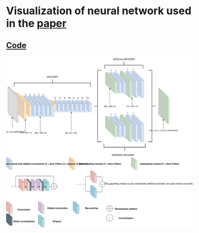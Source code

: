 # Visualization of neural network used in the [paper](http://openaccess.thecvf.com/content_CVPR_2019/papers/Neven_Instance_Segmentation_by_Jointly_Optimizing_Spatial_Embeddings_and_Clustering_Bandwidth_CVPR_2019_paper.pdf)

## [Code](./nn_architecture.xml)

![results image](./nn_architecture.svg)